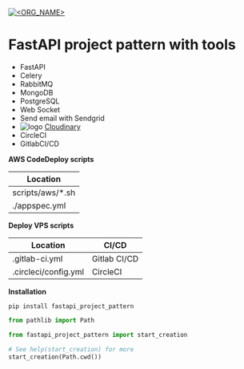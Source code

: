 [![<ORG_NAME>](https://circleci.com/gh/kampvie/fastapi-project-pattern.svg?style=shield)](https://circleci.com/gh/kampvie/fastapi-project-pattern/?branch=main)

# FastAPI project pattern with tools

* FastAPI
* Celery
* RabbitMQ
* MongoDB
* PostgreSQL
* Web Socket
* Send email with Sendgrid
* ![logo](https://cloudinary-res.cloudinary.com/image/upload/c_scale,h_24,w_72/cloudinary_logo_for_white_bg.png) [Cloudinary](https://cloudinary.com/)
* CircleCI
* GitlabCI/CD

**AWS CodeDeploy scripts**

| Location         |
| ---------------- |
| scripts/aws/*.sh |
| ./appspec.yml    |

**Deploy VPS scripts**

| Location             | CI/CD        |
| -------------------- | ------------ |
| .gitlab-ci.yml       | Gitlab CI/CD |
| .circleci/config.yml | CircleCI     |

**Installation**

`pip install fastapi_project_pattern`

```python
from pathlib import Path

from fastapi_project_pattern import start_creation

# See help(start_creation) for more
start_creation(Path.cwd())
```
